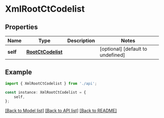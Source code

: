 # XmlRootCtCodelist


## Properties

Name | Type | Description | Notes
------------ | ------------- | ------------- | -------------
**self** | [**RootCtCodelist**](RootCtCodelist.md) |  | [optional] [default to undefined]

## Example

```typescript
import { XmlRootCtCodelist } from './api';

const instance: XmlRootCtCodelist = {
    self,
};
```

[[Back to Model list]](../README.md#documentation-for-models) [[Back to API list]](../README.md#documentation-for-api-endpoints) [[Back to README]](../README.md)
